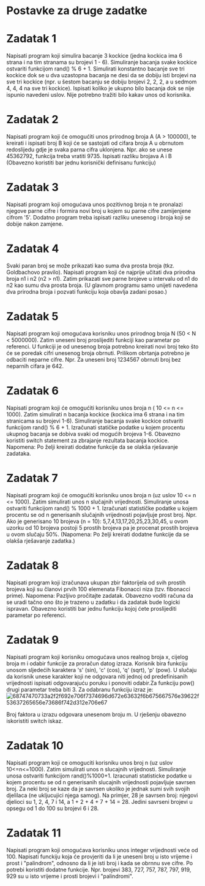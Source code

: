 # Postavke za druge zadatke

# Zadatak 1
Napisati program koji simulira bacanje 3 kockice (jedna kockica ima 6 strana i na tim stranama su brojevi 1 - 6). 
Simuliranje bacanja svake kockice ostvariti funkcijom rand() % 6 + 1. 
Simulirati konstantno bacanje sve tri kockice dok se u dva uzastopna bacanja ne desi da se dobiju isti brojevi na sve tri kockice 
(npr. u šestom bacanju se dobiju brojevi 2, 2, 2, a u sedmom 4, 4, 4 na sve tri kockice).
Ispisati koliko je ukupno bilo bacanja dok se nije ispunio navedeni uslov.
Nije potrebno tražiti bilo kakav unos od korisnika.

# Zadatak 2
Napisati program koji će omogućiti unos prirodnog broja A (A > 100000), te kreirati i ispisati broj B koji će se sastojati od cifara broja A u obrnutom redoslijedu gdje je svaka parna cifra uklonjena.
Npr. ako se unese 45362792, funkcija treba vratiti 9735. Ispisati razliku brojava A i B
(Obavezno koristiti bar jednu korisnički definisanu funkciju)

# Zadatak 3
Napisati program koji omogućava unos pozitivnog broja n te pronalazi njegove parne cifre i formira novi broj u kojem su parne cifre zamijenjene cifrom '5'.
Dodatno program treba ispisati razliku unesenog i broja koji se dobije nakon zamjene.

# Zadatak 4
Svaki paran broj se može prikazati kao suma dva prosta broja (tkz. Goldbachovo pravilo).
Napisati program koji će najprije učitati dva prirodna broja n1 i n2 (n2 > n1).
Zatim prikazati sve parne brojeve u intervalu od n1 do n2 kao sumu dva prosta broja.
(U glavnom programu samo unijeti navedena dva prirodna broja i pozvati funkciju koja obavlja zadani posao.)

# Zadatak 5
Napisati program koji omogućava korisniku unos prirodnog broja N (50 < N < 5000000).
Zatim uneseni broj proslijediti funkciji kao parametar po referenci. 
U funkciji je od unesenog broja potrebno kreirati novi broj teko što će se poredak cifri unesenog broja obrnuti. Prilikom obrtanja potrebno je odbaciti neparne cifre.
Npr. Za uneseni broj 1234567 obrnuti broj bez neparnih cifara je 642.

# Zadatak 6
Napisati program koji će omogućiti korisniku unos broja n ( 10 <= n <= 1000). 
Zatim simulirati n bacanja kockice (kockica ima 6 strana i na tim stranicama su brojevi 1-6).
Simuliranje bacanja svake kockice ostvariti funkcijom rand() % 6 + 1. 
Izračunati statičke podatke u kojem procentu ukupnog bacanja se dobiva svaki od mogućih brojeva 1-6. 
Obavezno koristiti switch statement za zbrajanje rezultata bacanja kockice.
Napomena: Po želji kreirati dodatne funkcije da se olakša rješavanje zadataka.

# Zadatak 7
Napisati program koji će omogućiti korisniku unos broja n (uz uslov 10 <= n <= 1000).
Zatim simulirati unos n slučajnih vrijednosti. Simuliranje unosa ostvariti funkcijom rand() % 1000 + 1.
Izračunati statističke podatke u kojem procentu se od n generisanih slučajnih vrijednosti pojavljuje prost broj.
Npr. Ako je generisano 10 brojeva (n = 10): 5,7,4,13,17,20,25,23,30,45, u ovom uzorku od 10 brojeva postoji 5 prostih brojeva pa je procenat prostih brojeva u ovom slučaju 50%.
(Napomena: Po želji kreirati dodatne funkcije da se olakša rješavanje zadatka.)

# Zadatak 8
Napisati program koji izračunava ukupan zbir faktorijela od svih prostih brojeva koji su članovi prvih 100 elemenata Fibonacci niza (tzv. fibonacci prime).
Napomena: Pazljivo pročitajte zadatak. Obavezno voditi računa da se uradi tačno ono što je trazeno u zadatku i da zadatak bude logicki ispravan.
Obavezno koristiti bar jednu funkciju kojoj ćete proslijediti parametar po referenci.

# Zadatak 9
Napisati program koji korisniku omogućava unos realnog broja x, cijelog broja m i odabir funkcije za proračun datog izraza.
Korisnik bira funkciju unosom sljedećih karaktera 's' (sin), 'c' (cos), 'q' (sqrt), 'p' (pow). 
U slučaju da korisnik unese karakter koji ne odgovara niti jednoj od predefinisanih vrijednosti ispisati odgovarajuću poruku i ponoviti odabir.Za funkciju pow() drugi parametar treba biti 3.
Za odabranu funkciju izraz je:
![68747470733a2f2f692e706f7374696d672e63632f6b675667576e39622f53637265656e73686f742d312e706e67](https://user-images.githubusercontent.com/77838860/115952653-8cb4ec80-a4e7-11eb-99c1-33fbb0bb4055.png)

Broj faktora u izrazu odgovara unesenom broju m. U rješenju obavezno iskoristiti switch iskaz.

# Zadatak 10
Napisati program koji ce omoguciti korisniku unos broj n (uz uslov 10<=n<=1000). 
Zatim simulirati unos n slucajnih vrijednosti. Simuliranje unosa ostvariti funkcijom rand()%1000+1. 
Izracunati statisticke podatke u kojem procentu se od n generisanih slucajnih vrijednosti pojavljuje savrsen broj. 
Za neki broj se kaze da je savrsen ukoliko je jednak sumi svih svojih djelilaca (ne ukljucujici njega samog).
Na primjer, 28 je savrsen broj: njegovi djelioci su 1, 2, 4, 7 i 14, a 1 + 2 + 4 + 7 + 14 = 28. 
Jedini savrseni brojevi u opsegu od 1 do 100 su brojevi 6 i 28.

# Zadatak 11
Napisati program koji omogućava korisniku unos integer vrijednosti veće od 100.
Napisati funckiju koja će provjeriti da li je uneseni broj u isto vrijeme i prost i "palindrom", odnosno da li je isti broj i kada se obrnnu sve cifre.
Po potrebi koristiti dodatne funkcije. Npr. brojevi 383, 727, 757, 787, 797, 919, 929 su u isto vrijeme i prosti brojevi i "palindromi".
